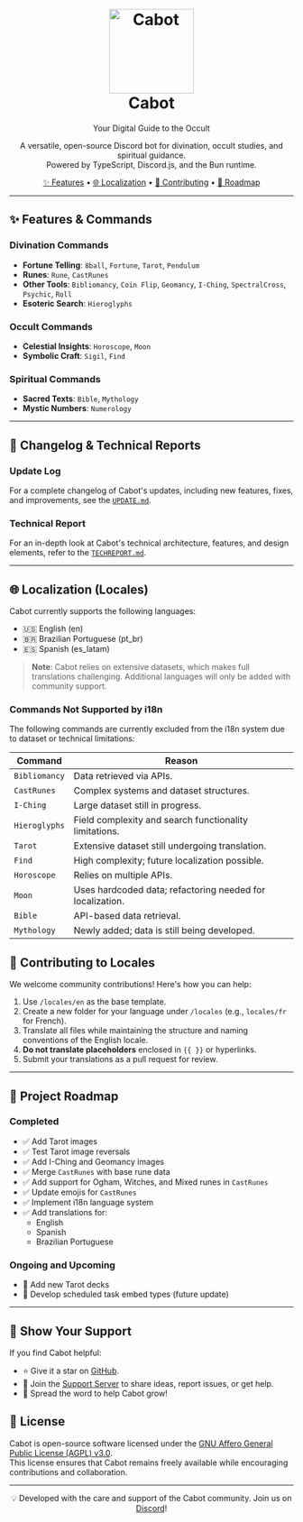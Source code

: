 <h1 align="center">
  <br>
  <a href="https://github.com/Cabot-bot">
    <img src="https://media.discordapp.net/attachments/886724168933048351/1321325341100343317/rediseno8.png?ex=676cd39e&is=676b821e&hm=e66dad1118e10c756619443bc373b0719f6a8bcd889a4c1080aec0c20de03ac6&=&format=webp&quality=lossless&width=596&height=596" height="150" alt="Cabot">
  </a>
  <br>
  Cabot
  <br>
</h1>

<p align="center">Your Digital Guide to the Occult</p>
<p align="center">
  A versatile, open-source Discord bot for divination, occult studies, and spiritual guidance. <br> Powered by TypeScript, Discord.js, and the Bun runtime.
</p>

<p align="center">
  <a href="#features--commands">✨ Features</a> • 
  <a href="#localization-locales">🌐 Localization</a> • 
  <a href="#contributing-to-locales">🤝 Contributing</a> • 
  <a href="#project-roadmap">📅 Roadmap</a>
</p>


---

## **✨ Features & Commands**

### Divination Commands
- **Fortune Telling**: `8ball`, `Fortune`, `Tarot`, `Pendulum`
- **Runes**: `Rune`, `CastRunes`
- **Other Tools**: `Bibliomancy`, `Coin Flip`, `Geomancy`, `I-Ching`, `SpectralCross`, `Psychic`, `Roll`
- **Esoteric Search**: `Hieroglyphs`

### Occult Commands
- **Celestial Insights**: `Horoscope`, `Moon`
- **Symbolic Craft**: `Sigil`, `Find`

### Spiritual Commands
- **Sacred Texts**: `Bible`, `Mythology`
- **Mystic Numbers**: `Numerology`

---

## **📜 Changelog & Technical Reports**

### Update Log
For a complete changelog of Cabot's updates, including new features, fixes, and improvements, see the [`UPDATE.md`](https://github.com/Cabot-bot/Cabot/blob/main/UPDATE.md).

### Technical Report
For an in-depth look at Cabot's technical architecture, features, and design elements, refer to the [`TECHREPORT.md`](https://github.com/Cabot-bot/Cabot/blob/main/TECHREPORT.md).

---

## **🌐 Localization (Locales)**

Cabot currently supports the following languages:
- 🇺🇸 English (en)
- 🇧🇷 Brazilian Portuguese (pt_br)
- 🇪🇸 Spanish (es_latam)

> **Note**: Cabot relies on extensive datasets, which makes full translations challenging. Additional languages will only be added with community support.

### Commands Not Supported by i18n
The following commands are currently excluded from the i18n system due to dataset or technical limitations:

| Command         | Reason                                                                 |
|-----------------|------------------------------------------------------------------------|
| `Bibliomancy`   | Data retrieved via APIs.                                              |
| `CastRunes`     | Complex systems and dataset structures.                               |
| `I-Ching`       | Large dataset still in progress.                                      |
| `Hieroglyphs`   | Field complexity and search functionality limitations.               |
| `Tarot`         | Extensive dataset still undergoing translation.                      |
| `Find`          | High complexity; future localization possible.                       |
| `Horoscope`     | Relies on multiple APIs.                                              |
| `Moon`          | Uses hardcoded data; refactoring needed for localization.            |
| `Bible`         | API-based data retrieval.                                             |
| `Mythology`     | Newly added; data is still being developed.                           |


## **🤝 Contributing to Locales**

We welcome community contributions! Here's how you can help:

1. Use `/locales/en` as the base template.
2. Create a new folder for your language under `/locales` (e.g., `locales/fr` for French).
3. Translate all files while maintaining the structure and naming conventions of the English locale.
4. **Do not translate placeholders** enclosed in `{{ }}` or hyperlinks.
5. Submit your translations as a pull request for review.

---

## **📅 Project Roadmap**

### Completed
- ✅ Add Tarot images
- ✅ Test Tarot image reversals
- ✅ Add I-Ching and Geomancy images
- ✅ Merge `CastRunes` with base rune data
- ✅ Add support for Ogham, Witches, and Mixed runes in `CastRunes`
- ✅ Update emojis for `CastRunes`
- ✅ Implement i18n language system
- ✅ Add translations for:
  - English
  - Spanish
  - Brazilian Portuguese

### Ongoing and Upcoming
- 🚧 Add new Tarot decks
- 🚧 Develop scheduled task embed types (future update)

---

## **🎉 Show Your Support**
If you find Cabot helpful:
- ⭐ Give it a star on [GitHub](https://github.com/Cabot-bot).
- 💬 Join the [Support Server](https://discord.gg/Gjjq7MmssX) to share ideas, report issues, or get help.
- 📢 Spread the word to help Cabot grow!

## **📄 License**
Cabot is open-source software licensed under the [GNU Affero General Public License (AGPL) v3.0](https://www.gnu.org/licenses/agpl-3.0.en.html).  
This license ensures that Cabot remains freely available while encouraging contributions and collaboration.

---

<p align="center">💡 Developed with the care and support of the Cabot community. Join us on <a href="https://discord.gg/Gjjq7MmssX">Discord</a>!</p>
